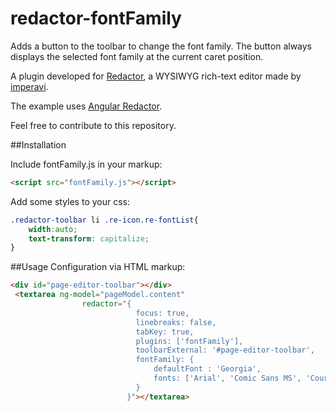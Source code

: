# redactor-fontFamily
Adds a button to the toolbar to change the font family. The button always displays the selected font family at the current caret position.

A plugin developed for [Redactor](http://imperavi.com/redactor/), a WYSIWYG rich-text editor made by [imperavi](http://imperavi.com/).

The example uses [Angular Redactor](https://github.com/TylerGarlick/angular-redactor).

Feel free to contribute to this repository.

##Installation

Include fontFamily.js in your markup:

```html
<script src="fontFamily.js"></script>
```

Add some styles to your css:
```css
.redactor-toolbar li .re-icon.re-fontList{
    width:auto;
    text-transform: capitalize;
}
```

##Usage
Configuration via HTML markup:

```html
<div id="page-editor-toolbar"></div>
 <textarea ng-model="pageModel.content"
                redactor="{
                            focus: true,
                            linebreaks: false,
                            tabKey: true,
                            plugins: ['fontFamily'],
                            toolbarExternal: '#page-editor-toolbar',
                            fontFamily: {
                            	defaultFont : 'Georgia',
								fonts: ['Arial', 'Comic Sans MS', 'Courier New', 'Georgia', 'Helvetica', 'Impact', 'Times New Roman', 'Monospace']
							}
						  }"></textarea>
 ````
 

